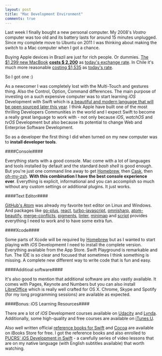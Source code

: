 ```yaml
---
layout: post
title: "Mac Development Environment"
comments: true
---
```


Last week I finally bought a new personal computer. My 2008's _Vostro_ computer was too old and its battery lasts for around 15 minutes unplugged. Since my complete move to Ubuntu on 2011 I was thinking about making the switch to a Mac computer when I got a chance.

Buying Apple devices in Brazil are just for rich people. Or dummies. [The $1,299 new MacBook](http://www.apple.com/shop/buy-mac/macbook) __[costs $ 2,200](http://www.apple.com/br/shop/buy-mac/macbook)__ as [today's exchange rate](https://www.google.com/search?q=8499%20brl%20in%20usd&rct=j). In Chile it's much more reasonable [costing $1,535](http://www.maconline.com/catalogo/859-New_MacBook.html) as [today's rate](https://www.google.com/search?safe=off&q=1049990%20clp%20in%20usd&rct=j).

So I got one :)

As a newcomer I was completely lost with the Multi-Touch and gestures thing. Also the Control, Option, Command differences. The main purpose of investing on a such expensive computer was to start learning _iOS_ Development with Swift which is [a beautiful and modern language that will be open sourced later this year](https://developer.apple.com/swift/blog/?id=29). I think Apple have built one of the most thrilling Developers Communities in the world and I expect Swift to become a really great language to work with - not only because _iOS_, _watchOS_ and _tvOS_ Development but also because its potential to change Web and Enterprise Software Development.

So as a developer the first thing I did when turned on my new computer was to **install developer tools**.

####Console####

Everything starts with a good console. Mac come with a lot of languages and tools installed by default and the  standard _bash shell_ is good enough. But you're just one command line away to get [Homebrew](http://brew.sh/), then [Cask](http://caskroom.io/), then [oh-my-zsh](http://ohmyz.sh/). **With this combination I have the best console experience ever**. Everything is explicit, informational and you can accomplish so much without any custom settings or additional plugins. It just works.

####Text Editor####

[GitHub's Atom](https://atom.io/) was already my favorite text editor on Linux and Windows. And packages like [go-plus](https://atom.io/packages/go-plus), [react](https://atom.io/packages/react), [turbo-javascript](https://atom.io/packages/turbo-javascript), [omnisharp](https://atom.io/packages/omnisharp-atom), [atom-beautify](https://atom.io/packages/atom-beautify), [merge-conflicts](https://atom.io/packages/merge-conflicts), [pigments](https://atom.io/packages/pigments), [linter](https://atom.io/packages/linter), [minimap](https://atom.io/packages/minimap) and [script](https://atom.io/packages/script) provides everything I need to work and to have some extra fun.

####Xcode####

Some parts of Xcode will be required by [Homebrew](http://brew.sh/) but as I wanted to start playing with _iOS_ Developmemt I need to install the complete version. Everything available from the App Store. Swift Playground is remarkable and fun. The IDE is so clear and focused that sometimes I think something is missing. A complete new different way to write code that is fun and easy.

####Additioal software####

It's also good to mention that additional software are also vastly available. It comes with Pages, Keynote and Numbers but you can also install [LibreOffice](http://www.libreoffice.org/download/libreoffice-fresh/) which is really well crafted for OS X. Chrome, Skype and Spotify (for my long programming sessions) are available as expected.

####Bonus: iOS Learning Resources####

There are a lot of _iOS_ Development courses available on [Udacity](https://www.udacity.com/courses/ios) and [Lynda](http://www.lynda.com/search?q=ios). Additionally, some high-quality and free courses are available on [iTunes U](https://itunes.apple.com/app/itunes-u/id490217893?mt=8).

Also well written official [reference books for Swift](https://itunes.apple.com/book/swift-programming-language/id881256329?mt=11) and [Cocoa](https://itunes.apple.com/book/using-swift-cocoa-objective/id888894773?mt=11) are available on iBooks Store for free. I got the reference books and also enrolled to [PUCRS' iOS Development in Swift]( https://itunes.apple.com/course/ios-development-in-swift/id949983067) - a carefully series of video lessons that are on my native language (with English subtitles available) that worth watching.
